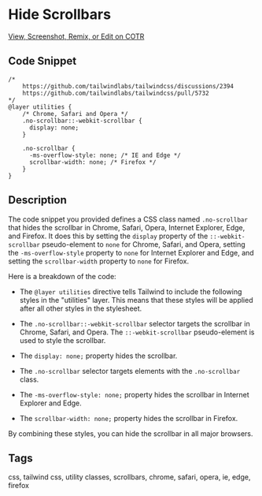 # Hide Scrollbars

[View, Screenshot, Remix, or Edit on COTR](https://cotr.dev/snippet/356)

## Code Snippet
```
/*
    https://github.com/tailwindlabs/tailwindcss/discussions/2394
    https://github.com/tailwindlabs/tailwindcss/pull/5732
*/
@layer utilities {
    /* Chrome, Safari and Opera */
    .no-scrollbar::-webkit-scrollbar {
      display: none;
    }

    .no-scrollbar {
      -ms-overflow-style: none; /* IE and Edge */
      scrollbar-width: none; /* Firefox */
    }
}
```

## Description
The code snippet you provided defines a CSS class named `.no-scrollbar` that hides the scrollbar in Chrome, Safari, Opera, Internet Explorer, Edge, and Firefox. It does this by setting the `display` property of the `::-webkit-scrollbar` pseudo-element to `none` for Chrome, Safari, and Opera, setting the `-ms-overflow-style` property to `none` for Internet Explorer and Edge, and setting the `scrollbar-width` property to `none` for Firefox.

Here is a breakdown of the code:

* The `@layer utilities` directive tells Tailwind to include the following styles in the "utilities" layer. This means that these styles will be applied after all other styles in the stylesheet.


* The `.no-scrollbar::-webkit-scrollbar` selector targets the scrollbar in Chrome, Safari, and Opera. The `::-webkit-scrollbar` pseudo-element is used to style the scrollbar.


* The `display: none;` property hides the scrollbar.


* The `.no-scrollbar` selector targets elements with the `.no-scrollbar` class.


* The `-ms-overflow-style: none;` property hides the scrollbar in Internet Explorer and Edge.


* The `scrollbar-width: none;` property hides the scrollbar in Firefox.

By combining these styles, you can hide the scrollbar in all major browsers.

## Tags
css, tailwind css, utility classes, scrollbars, chrome, safari, opera, ie, edge, firefox

